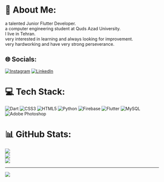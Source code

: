 # 💫 About Me:
a talented Junior Flutter Developer.<br>a computer engineering student at Quds Azad University.<br>I live in Tehran.<br>very interested in learning and always looking for improvement.<br>very hardworking and have very strong perseverance.


## 🌐 Socials:
[![Instagram](https://img.shields.io/badge/Instagram-%23E4405F.svg?logo=Instagram&logoColor=white)](https://instagram.com/hadiii.__hz) [![LinkedIn](https://img.shields.io/badge/LinkedIn-%230077B5.svg?logo=linkedin&logoColor=white)](https://linkedin.com/in/https://www.linkedin.com/in/hadihazari?lipi=urn%3Ali%3Apage%3Ad_flagship3_profile_view_base_contact_details%3B3SaitQfbSniMFN2YlaSdBw%3D%3D) 

# 💻 Tech Stack:
![Dart](https://img.shields.io/badge/dart-%230175C2.svg?style=for-the-badge&logo=dart&logoColor=white) ![CSS3](https://img.shields.io/badge/css3-%231572B6.svg?style=for-the-badge&logo=css3&logoColor=white) ![HTML5](https://img.shields.io/badge/html5-%23E34F26.svg?style=for-the-badge&logo=html5&logoColor=white) ![Python](https://img.shields.io/badge/python-3670A0?style=for-the-badge&logo=python&logoColor=ffdd54) ![Firebase](https://img.shields.io/badge/firebase-%23039BE5.svg?style=for-the-badge&logo=firebase) ![Flutter](https://img.shields.io/badge/Flutter-%2302569B.svg?style=for-the-badge&logo=Flutter&logoColor=white) ![MySQL](https://img.shields.io/badge/mysql-%2300f.svg?style=for-the-badge&logo=mysql&logoColor=white) ![Adobe Photoshop](https://img.shields.io/badge/adobephotoshop-%2331A8FF.svg?style=for-the-badge&logo=adobephotoshop&logoColor=white)
# 📊 GitHub Stats:
![](https://github-readme-stats.vercel.app/api?username=hadi-hz&theme=synthwave&hide_border=false&include_all_commits=false&count_private=false)<br/>
![](https://github-readme-streak-stats.herokuapp.com/?user=hadi-hz&theme=synthwave&hide_border=false)<br/>
![](https://github-readme-stats.vercel.app/api/top-langs/?username=hadi-hz&theme=synthwave&hide_border=false&include_all_commits=false&count_private=false&layout=compact)

---
[![](https://visitcount.itsvg.in/api?id=hadi-hz&icon=7&color=9)](https://visitcount.itsvg.in)

<!-- Proudly created with GPRM ( https://gprm.itsvg.in ) -->